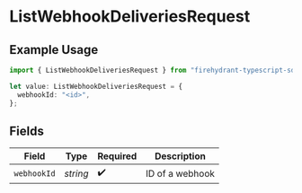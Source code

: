 # ListWebhookDeliveriesRequest

## Example Usage

```typescript
import { ListWebhookDeliveriesRequest } from "firehydrant-typescript-sdk/models/operations";

let value: ListWebhookDeliveriesRequest = {
  webhookId: "<id>",
};
```

## Fields

| Field              | Type               | Required           | Description        |
| ------------------ | ------------------ | ------------------ | ------------------ |
| `webhookId`        | *string*           | :heavy_check_mark: | ID of a webhook    |